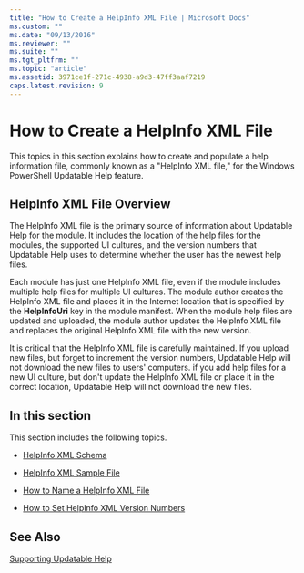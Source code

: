 ```yaml
---
title: "How to Create a HelpInfo XML File | Microsoft Docs"
ms.custom: ""
ms.date: "09/13/2016"
ms.reviewer: ""
ms.suite: ""
ms.tgt_pltfrm: ""
ms.topic: "article"
ms.assetid: 3971ce1f-271c-4938-a9d3-47ff3aaf7219
caps.latest.revision: 9
---
```

# How to Create a HelpInfo XML File
This topics in this section explains how to create and populate a help information file, commonly known as a "HelpInfo XML file," for the Windows PowerShell Updatable Help feature.

## HelpInfo XML File Overview
 The HelpInfo XML file is the primary source of information about Updatable Help for the module. It includes the location of the help files for the modules, the supported UI cultures, and the version numbers that Updatable Help uses to determine whether the user has the newest help files.

 Each module has just one HelpInfo XML file, even if the module includes multiple help files for multiple UI cultures. The module author creates the HelpInfo XML file and places it in the Internet location that is specified by the **HelpInfoUri** key in the module manifest. When the module help files are updated and uploaded, the module author updates the HelpInfo XML file and replaces the original HelpInfo XML file with the new version.

 It is critical that the HelpInfo XML file is carefully maintained. If you upload new files, but forget to increment the version numbers, Updatable Help will not download the new files to users' computers. if you add help files for a new UI culture, but don't update the HelpInfo XML file or place it in the correct location, Updatable Help will not download the new files.

## In this section
 This section includes the following topics.

-   [HelpInfo XML Schema](./helpinfo-xml-schema.md)

-   [HelpInfo XML Sample File](./helpinfo-xml-sample-file.md)

-   [How to Name a HelpInfo XML File](./how-to-name-a-helpinfo-xml-file.md)

-   [How to Set HelpInfo XML Version Numbers](./how-to-set-helpinfo-xml-version-numbers.md)

## See Also
 [Supporting Updatable Help](./supporting-updatable-help.md)

